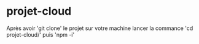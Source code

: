 # projet-cloud

Après avoir 'git clone' le projet sur votre machine
lancer la commance 'cd projet-cloud/' puis 'npm -i'
